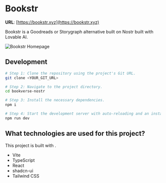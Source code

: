 
# Bookstr

**URL**: [https://bookstr.xyz](https://bookstr.xyz)

Bookstr is a Goodreads or Storygraph alternative built on Nostr built with Lovable AI. 

![Bookstr Homepage](https://repository-images.githubusercontent.com/950351951/418a257b-4434-4d6f-97fe-eddceb6aa320)


## Development

```sh
# Step 1: Clone the repository using the project's Git URL.
git clone <YOUR_GIT_URL>

# Step 2: Navigate to the project directory.
cd bookverse-nostr

# Step 3: Install the necessary dependencies.
npm i

# Step 4: Start the development server with auto-reloading and an instant preview.
npm run dev
```


## What technologies are used for this project?

This project is built with .

- Vite
- TypeScript
- React
- shadcn-ui
- Tailwind CSS
